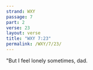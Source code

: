 ```yaml
---
strand: WXY
passage: 7
part: 2
verse: 23
layout: verse
title: "WXY 7:23"
permalink: /WXY/7/23/
---
```

"But I feel lonely sometimes, dad.
